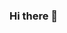 ### Hi there 👋

<!--
**Johnshandsable/Johnshandsable** is a ✨ _special_ ✨ repository because its `README.md` (this file) appears on your GitHub profile.

- 🔭 I’m currently working on weekend projects and taking some time to find a role as a full-stack developer. 
- 🌱 I’m currently learning the ins and outs of React, Node/Express, and GraphQL.
- 👯 I’d be interested in collaborating on open source projects or anything plant-related. 
- 💬 Ask me about native plants, coding, or music. 
- 📫 I can be reached at Johnshandsable@outlook.com 
- 😄 Pronouns: he/him
- 🌱 Fun fact: I love native plants. My entire yard is a native wildlife habitat! All the birds. All the bees. 
-->
